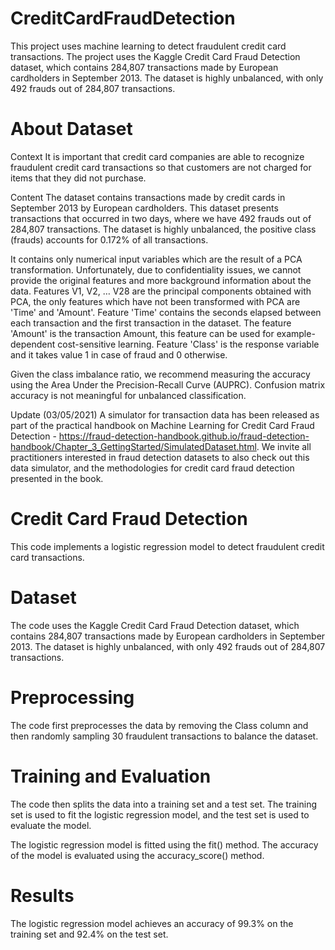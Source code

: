 # CreditCardFraudDetection
This project uses machine learning to detect fraudulent credit card transactions. The project uses the Kaggle Credit Card Fraud Detection dataset, which contains 284,807 transactions made by European cardholders in September 2013. The dataset is highly unbalanced, with only 492 frauds out of 284,807 transactions.
# About Dataset
Context
It is important that credit card companies are able to recognize fraudulent credit card transactions so that customers are not charged for items that they did not purchase.

Content
The dataset contains transactions made by credit cards in September 2013 by European cardholders.
This dataset presents transactions that occurred in two days, where we have 492 frauds out of 284,807 transactions. The dataset is highly unbalanced, the positive class (frauds) accounts for 0.172% of all transactions.

It contains only numerical input variables which are the result of a PCA transformation. Unfortunately, due to confidentiality issues, we cannot provide the original features and more background information about the data. Features V1, V2, … V28 are the principal components obtained with PCA, the only features which have not been transformed with PCA are 'Time' and 'Amount'. Feature 'Time' contains the seconds elapsed between each transaction and the first transaction in the dataset. The feature 'Amount' is the transaction Amount, this feature can be used for example-dependent cost-sensitive learning. Feature 'Class' is the response variable and it takes value 1 in case of fraud and 0 otherwise.

Given the class imbalance ratio, we recommend measuring the accuracy using the Area Under the Precision-Recall Curve (AUPRC). Confusion matrix accuracy is not meaningful for unbalanced classification.

Update (03/05/2021)
A simulator for transaction data has been released as part of the practical handbook on Machine Learning for Credit Card Fraud Detection - https://fraud-detection-handbook.github.io/fraud-detection-handbook/Chapter_3_GettingStarted/SimulatedDataset.html. We invite all practitioners interested in fraud detection datasets to also check out this data simulator, and the methodologies for credit card fraud detection presented in the book.

# Credit Card Fraud Detection
This code implements a logistic regression model to detect fraudulent credit card transactions.

# Dataset
The code uses the Kaggle Credit Card Fraud Detection dataset, which contains 284,807 transactions made by European cardholders in September 2013. The dataset is highly unbalanced, with only 492 frauds out of 284,807 transactions.

# Preprocessing
The code first preprocesses the data by removing the Class column and then randomly sampling 30 fraudulent transactions to balance the dataset.

# Training and Evaluation
The code then splits the data into a training set and a test set. The training set is used to fit the logistic regression model, and the test set is used to evaluate the model.

The logistic regression model is fitted using the fit() method. The accuracy of the model is evaluated using the accuracy_score() method.

# Results
The logistic regression model achieves an accuracy of 99.3% on the training set and 92.4% on the test set.

